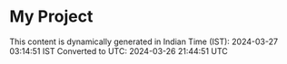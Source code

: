 # My Project

This content is dynamically generated in Indian Time (IST): 2024-03-27 03:14:51 IST
Converted to UTC: 2024-03-26 21:44:51 UTC
